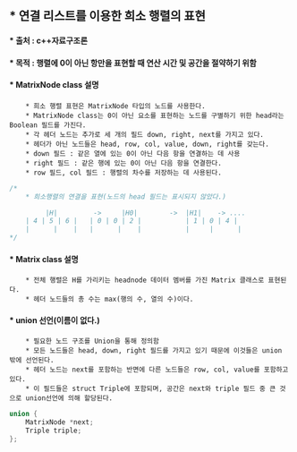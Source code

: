 ## * 연결 리스트를 이용한 희소 행렬의 표현   
#### * 출처 : c++자료구조론   
#### * 목적 : 행렬에 0이 아닌 항만을 표현할 때 연산 시간 및 공간을 절약하기 위함   


#### * MatrixNode class 설명 
		* 희소 행렬 표현은 MatrixNode 타입의 노드를 사용한다.
		* MatrixNode class는 0이 아닌 요소를 표현하는 노드를 구별하기 위한 head라는 Boolean 필드를 가진다.
		* 각 헤더 노드는 추가로 세 개의 필드 down, right, next를 가지고 있다.
		* 헤더가 아닌 노드들은 head, row, col, value, down, right를 갖는다.
		* down 필드 : 같은 열에 있는 0이 아닌 다음 항을 연결하는 데 사용
		* right 필드 : 같은 행에 있는 0이 아닌 다음 항을 연결한다.
		* row 필드, col 필드 : 행렬의 차수를 저장하는 데 사용된다.
```c
/*
	* 희소행렬의 연결을 표현(노드의 head 필드는 표시되지 않았다.)

	     |H|	     ->	    |H0|		->	|H1|	-> ....
	| 4 | 5 | 6 |	| 0 | 0 | 2 |	        | 1 | 0 | 4 |
	|      |  	|	|      |	|	        |	  |      |
*/
```   

#### * Matrix class 설명
		* 전체 행렬은 H를 가리키는 headnode 데이터 멤버를 가진 Matrix 클래스로 표현된다.
		* 헤더 노드들의 총 수는 max(행의 수, 열의 수)이다.   

#### * union 선언(이름이 없다.)
		* 필요한 노드 구조를 Union을 통해 정의함
		* 모든 노드들은 head, down, right 필드를 가지고 있기 때문에 이것들은 union 밖에 선언된다.
		* 헤더 노드는 next를 포함하는 반면에 다른 노드들은 row, col, value를 포함하고 있다.
		* 이 필드들은 struct Triple에 포함되며, 공간은 next와 triple 필드 중 큰 것으로 union선언에 의해 할당된다.
```c
union {
	MatrixNode *next;
	Triple triple;
};
```
